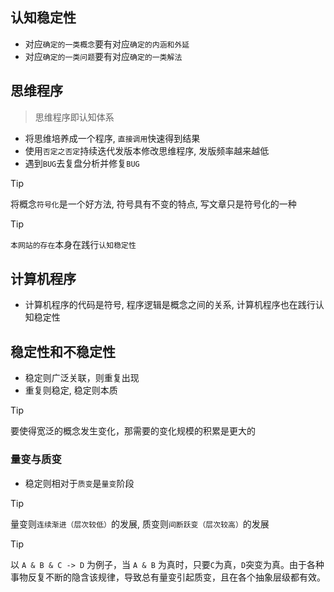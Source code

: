 ## 认知稳定性

- 对应`确定的一类概念`要有对应`确定的内涵和外延`
- 对应`确定的一类问题`要有对应`确定的一类解法`

## 思维程序

> 思维程序即认知体系

- 将思维培养成一个程序, `直接调用`快速得到结果
- 使用`否定之否定`持续迭代发版本修改思维程序, 发版频率越来越低
- 遇到`BUG`去复盘分析并修复`BUG`

> [!TIP]
> 将概念`符号化`是一个好方法, 符号具有不变的特点, 写文章只是符号化的一种

> [!TIP]
> `本网站的存在`本身在践行`认知稳定性`

## 计算机程序

- 计算机程序的代码是符号, 程序逻辑是概念之间的关系, 计算机程序也在践行认知稳定性

## 稳定性和不稳定性

- 稳定则广泛关联，则重复出现
- 重复则稳定, 稳定则本质

> [!TIP]
> 要使得宽泛的概念发生变化，那需要的变化规模的积累是更大的

### 量变与质变

- 稳定则相对于`质变`是`量变`阶段

> [!TIP]
> 量变则`连续渐进（层次较低）`的发展, 质变则`间断跃变（层次较高）`的发展

> [!TIP]
> 以 `A & B & C -> D` 为例子，当 `A & B` 为真时，只要`C`为真，`D`突变为真。由于各种事物反复不断的隐含该规律，导致总有量变引起质变，且在各个抽象层级都有效。


